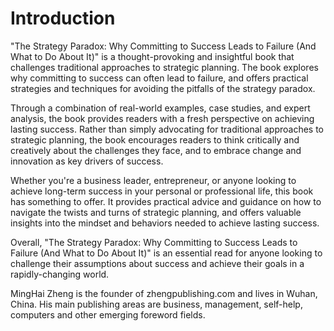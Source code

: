 # Introduction

"The Strategy Paradox: Why Committing to Success Leads to Failure (And What to Do About It)" is a thought-provoking and insightful book that challenges traditional approaches to strategic planning. The book explores why committing to success can often lead to failure, and offers practical strategies and techniques for avoiding the pitfalls of the strategy paradox.

Through a combination of real-world examples, case studies, and expert analysis, the book provides readers with a fresh perspective on achieving lasting success. Rather than simply advocating for traditional approaches to strategic planning, the book encourages readers to think critically and creatively about the challenges they face, and to embrace change and innovation as key drivers of success.

Whether you're a business leader, entrepreneur, or anyone looking to achieve long-term success in your personal or professional life, this book has something to offer. It provides practical advice and guidance on how to navigate the twists and turns of strategic planning, and offers valuable insights into the mindset and behaviors needed to achieve lasting success.

Overall, "The Strategy Paradox: Why Committing to Success Leads to Failure (And What to Do About It)" is an essential read for anyone looking to challenge their assumptions about success and achieve their goals in a rapidly-changing world.


MingHai Zheng is the founder of zhengpublishing.com and lives in Wuhan, China. His main publishing areas are business, management, self-help, computers and other emerging foreword fields.
